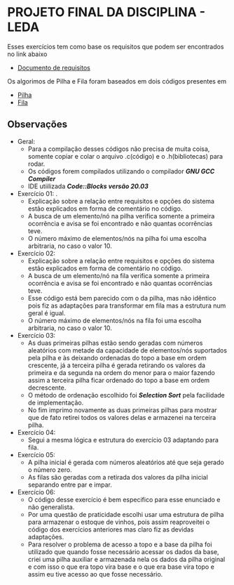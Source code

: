 # PROJETO FINAL DA DISCIPLINA - LEDA

Esses exercícios tem como base os requisitos que podem ser encontrados no link abaixo
- [Documento de requisitos](https://docs.google.com/document/d/1VHGm9mtKK1hV7UjA3BKXLku7h1YMADnTJCQs01t_-QQ/edit)

Os algorimos de Pilha e Fila foram baseados em dois códigos presentes em 
- [Pilha](https://www.youtube.com/watch?v=Q5UZWmjmYCE&ab_channel=PietroMartinsDeOliveira)
- [Fila](https://www.youtube.com/watch?v=uQjeh1-KXrc&ab_channel=PietroMartinsDeOliveira)

## Observações
- Geral:
  - Para a compilação desses códigos não precisa de muita coisa, somente copiar e colar o arquivo .c(código) e o .h(bibliotecas) para rodar.
  - Os códigos forem compilados utilizando o compilador ***GNU GCC Compiler***
  - IDE utiilizada ***Code::Blocks versão 20.03***
- Exercício 01: .
  - Explicação sobre a relação entre requisitos e opções do sistema estão explicados em forma de comentário no código.
  - A busca de um elemento/nó na pilha verifica somente a primeira ocorrência e avisa se foi encontrado e não quantas ocorrências teve.
  - O número máximo de elementos/nós na pilha foi uma escolha arbitraria, no caso o valor 10.
- Exercício 02: 
  - Explicação sobre a relação entre requisitos e opções do sistema estão explicados em forma de comentário no código.
  - A busca de um elemento/nó na fila verifica somente a primeira ocorrência e avisa se foi encontrado e não quantas ocorrências teve.
  - Esse código está bem parecido com o da pilha, mas não idêntico pois fiz as adaptações para transformar em fila mas a estrutura num geral é igual.
  - O número máximo de elementos/nós na fila foi uma escolha arbitraria, no caso o valor 10.
- Exercício 03:
  - As duas primeiras pilhas estão sendo geradas com números aleatórios com metade da capacidade de elementos/nós suportados pela pilha e às deixando ordenadas do topo a base em ordem crescente, já a terceira pilha é gerada retirando os valores da primeira e da segunda na ordem do menor para o maior fazendo assim a terceira pilha ficar ordenado do topo a base em ordem decrescente.
  - O método de ordenação escolhido foi ***Selection Sort*** pela facilidade de implementação.
  - No fim imprimo novamente as duas primeiras pilhas para mostrar que de fato retirei todos os valores delas e armazenei na terceira pilha.
- Exercício 04:
  - Segui a mesma lógica e estrutura do exercício 03 adaptando para fila.
- Exercício 05:
  - A pilha inicial é gerada com números aleatórios até que seja gerado o número zero.
  - As filas são geradas com a retirada dos valores da pilha inicial separando entre par e impar.
- Exercício 06:
  - O código desse exercício é bem especifico para esse enunciado e não generalista.
  - Por uma questão de praticidade escolhi usar uma estrutura de pilha para armazenar o estoque de vinhos, pois assim reaproveitei o código dos exercícios anteriores mas claro fiz as devidas adaptações.
  - Para resolver o problema de acesso a topo e a base da pilha foi utilizado que quando fosse necessário acessar os dados da base, criei uma pilha auxiliar e armazenada nela os dados da pilha original e com isso o que era topo vira base e o que era base vira topo e assim eu tive acesso ao que fosse necessário.
